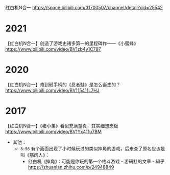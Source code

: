
红白机N合一 https://space.bilibili.com/31700507/channel/detail?cid=25542

# 2021

【红白机N合一】创造了游戏史诸多第一的里程碑作——《小蜜蜂》 https://www.bilibili.com/video/BV1zb4y1C797

# 2020

【红白机N合一】难到砸手柄的《忍者蛙》是怎么诞生的？ https://www.bilibili.com/video/BV115411L7HJ

# 2017

【红白机N合一】《猪小弟》看似充满童真，其实细想恐极 https://www.bilibili.com/video/BV1Yx411u7BM
- 其他：
  * `8:56` 有个画面出现了小时候玩过的类似摔角的游戏，后来查了原名应该是叫《筋肉人》：
    + 红白机《摔角》：可能是你玩的第一个格斗游戏 - 游研社的文章 - 知乎 https://zhuanlan.zhihu.com/p/24948849
